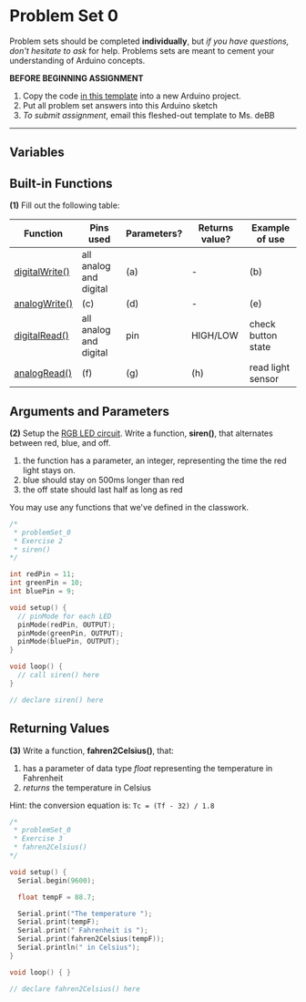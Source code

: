 # Problem Set 0

Problem sets should be completed **individually**, but *if you have questions, don't hesitate to ask* for help. Problems sets are meant to cement your understanding of Arduino concepts.

**BEFORE BEGINNING ASSIGNMENT**

1. Copy the code [in this template](../templates/ps0_template.md) into a new Arduino project.
2. Put all problem set answers into this Arduino sketch
3. *To submit assignment*, email this fleshed-out template to Ms. deBB

---

## Variables

## Built-in Functions

**(1)** Fill out the following table:

| Function | Pins used | Parameters? | Returns value? | Example of use |
| ------------- | ------------- | ----- | ----- | ----- |
| <a href="https://www.arduino.cc/en/Reference/DigitalWrite">digitalWrite()</a> | all analog and digital | (a)  | - | (b) |
| <a href="https://www.arduino.cc/en/Reference/analogWrite">analogWrite()</a> | (c) | (d) | - | (e) |
| <a href="https://www.arduino.cc/en/Reference/DigitalRead">digitalRead()</a> | all analog and digital | pin | HIGH/LOW | check button state |
| <a href="https://www.arduino.cc/en/Reference/AnalogRead">analogRead()</a> | (f) | (g) | (h) | read light sensor |

## Arguments and Parameters

**(2)** Setup the [RGB LED circuit](problemSet_0.md). Write a function, **siren()**, that alternates between red, blue, and off.
1. the function has a parameter, an integer, representing the time the red light stays on.
2. blue should stay on 500ms longer than red
3. the off state should last half as long as red

You may use any functions that we've defined in the classwork.

```c++
/*
 * problemSet_0
 * Exercise 2
 * siren()
*/

int redPin = 11;
int greenPin = 10;
int bluePin = 9;

void setup() {
  // pinMode for each LED
  pinMode(redPin, OUTPUT);
  pinMode(greenPin, OUTPUT);
  pinMode(bluePin, OUTPUT);  
}

void loop() {
  // call siren() here
}

// declare siren() here
```

## Returning Values
**(3)** Write a function, **fahren2Celsius()**, that:
1. has a parameter of data type *float* representing the temperature in Fahrenheit
2. *returns* the temperature in Celsius

Hint: the conversion equation is:
`Tc = (Tf - 32) / 1.8`

```c++
/*
 * problemSet_0
 * Exercise 3
 * fahren2Celsius()
*/

void setup() {
  Serial.begin(9600);

  float tempF = 88.7;

  Serial.print("The temperature ");
  Serial.print(tempF);
  Serial.print(" Fahrenheit is ");
  Serial.print(fahren2Celsius(tempF));
  Serial.println(" in Celsius");
}

void loop() { }

// declare fahren2Celsius() here
```
